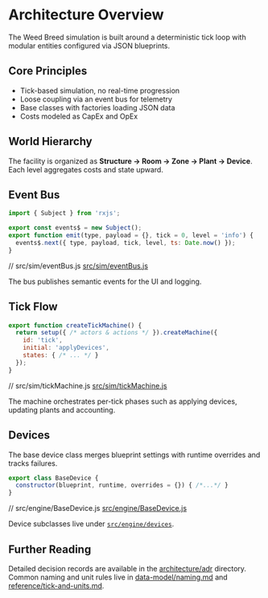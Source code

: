 # Architecture Overview

The Weed Breed simulation is built around a deterministic tick loop with modular entities configured via JSON blueprints.

## Core Principles

- Tick-based simulation, no real-time progression
- Loose coupling via an event bus for telemetry
- Base classes with factories loading JSON data
- Costs modeled as CapEx and OpEx

## World Hierarchy

The facility is organized as **Structure → Room → Zone → Plant → Device**. Each level aggregates costs and state upward.

## Event Bus

```js
import { Subject } from 'rxjs';

export const events$ = new Subject();
export function emit(type, payload = {}, tick = 0, level = 'info') {
  events$.next({ type, payload, tick, level, ts: Date.now() });
}
```
// src/sim/eventBus.js
[src/sim/eventBus.js](../../src/sim/eventBus.js)

The bus publishes semantic events for the UI and logging.

## Tick Flow

```js
export function createTickMachine() {
  return setup({ /* actors & actions */ }).createMachine({
    id: 'tick',
    initial: 'applyDevices',
    states: { /* ... */ }
  });
}
```
// src/sim/tickMachine.js
[src/sim/tickMachine.js](../../src/sim/tickMachine.js)

The machine orchestrates per-tick phases such as applying devices, updating plants and accounting.

## Devices

The base device class merges blueprint settings with runtime overrides and tracks failures.

```js
export class BaseDevice {
  constructor(blueprint, runtime, overrides = {}) { /*...*/ }
}
```
// src/engine/BaseDevice.js
[src/engine/BaseDevice.js](../../src/engine/BaseDevice.js)

Device subclasses live under [`src/engine/devices`](../../src/engine/devices/).

## Further Reading

Detailed decision records are available in the [architecture/adr](adr/) directory.
Common naming and unit rules live in [data-model/naming.md](../data-model/naming.md) and [reference/tick-and-units.md](../reference/tick-and-units.md).
